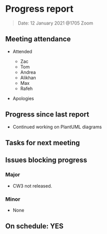 <!-- File name must be Year-Month-Date.md
e.g. 2020-10-12.md -->

<!--One report per week Minimum!-->
# Progress report

> Date: 12 January 2021 @1705 Zoom

<!--Names of those who attended the meeting, CSV-->
## Meeting attendance

- Attended
  - Zac
  - Tom
  - Andrea
  - Alikhan
  - Max
  - Rafeh

- Apologies
  
## Progress since last report
<!--What have you done ?-->
<!--Single line bullet point-->

- Continued working on PlantUML diagrams
  
## Tasks for next meeting
<!--What will you do before the next?-->
<!--Single line bullet point-->

## Issues blocking progress

### Major

- CW3 not released.

### Minor

- None

<!--Pick one-->
<!--## On schedule: YES-->
<!--## On schedule: NO-->

## On schedule: YES